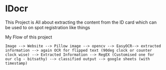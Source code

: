 # IDocr
This Project is All about extracting the content from the ID card which can be used to on spot registration like things

My Flow of this project 


```
Image --> Website --> Pillow image --> opencv --> EasyOCR--> extracted information --> again OCR for flipped text (90deg clock or counter clock wise) --> Extracted Information --> RegEX (Customised one for our clg - bitsathy) --> classified output --> google sheets (with timestamp)
```
